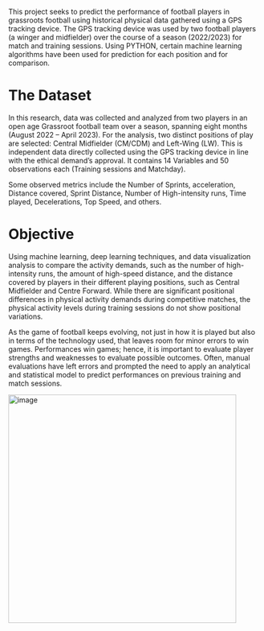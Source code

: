 This project seeks to predict the performance of football players in grassroots football using historical physical data gathered using a GPS tracking device. 
The GPS tracking device was used by two football players (a winger and midfielder) over the course of a season (2022/2023) for match and training sessions.
Using PYTHON, certain machine learning algorithms have been used for prediction for each position and for comparison.

# **The Dataset**

In this research, data was collected and analyzed from two players in an open age Grassroot football team over a season, spanning eight months (August 2022 – April 2023). For the analysis, two distinct positions of play are selected: Central Midfielder (CM/CDM) and Left-Wing (LW). This is independent data directly collected using the GPS tracking device in line with the ethical demand’s approval. It contains 14 Variables and 50 observations each (Training sessions and Matchday).

Some observed metrics include the Number of Sprints, acceleration, Distance covered, Sprint Distance, Number of High-intensity runs, Time played, Decelerations, Top Speed, and others. 


# **Objective**

Using machine learning, deep learning techniques, and data visualization analysis to compare the activity demands, such as the number of high-intensity runs, the amount of high-speed distance, and the distance covered by players in their different playing positions, such as Central Midfielder and Centre Forward. While there are significant positional differences in physical activity demands during competitive matches, the physical activity levels during training sessions do not show positional variations.

As the game of football keeps evolving, not just in how it is played but also in terms of the technology used, that leaves room for minor errors to win games. Performances win games; hence, it is important to evaluate player strengths and weaknesses to evaluate possible outcomes. Often, manual evaluations have left errors and prompted the need to apply an analytical and statistical model to predict performances on previous training and match sessions.

<img width="454" alt="image" src="https://github.com/StanLi01/Player-Performance-Prediction/assets/113431822/3a1a204b-33e6-4aaf-8efb-b21739f2d126">
